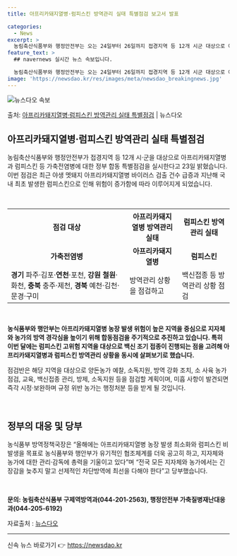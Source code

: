 ```yaml
---
title: 아프리카돼지열병·럼피스킨 방역관리 실태 특별점검 보고서 발표

categories:
  - News
excerpt: >
  농림축산식품부와 행정안전부는 오는 24일부터 26일까지 접경지역 등 12개 시군 대상으로 아프리카돼지열병, …
feature_text: >
  ## navernews 실시간 뉴스 속보입니다.

  농림축산식품부와 행정안전부는 오는 24일부터 26일까지 접경지역 등 12개 시군 대상으로 아프리카돼지열병, …
image: 'https://newsdao.kr/res/images/meta/newsdao_breakingnews.jpg'
---
```


![뉴스다오 속보](https://newsdao.kr/res/images/meta/newsdao_breakingnews.jpg)

<p>출처: <a href="https://newsdao.kr/3646" rel="dofollow">아프리카돼지열병·럼피스킨 방역관리 실태 특별점검</a> | 뉴스다오</p>

<h2 data-ke-size="size26">아프리카돼지열병·럼피스킨 방역관리 실태 특별점검</h2>
<p data-ke-size="size16">농림축산식품부와 행정안전부가 접경지역 등 12개 시·군을 대상으로 아프리카돼지열병과 럼피스킨 등 가축전염병에 대한 정부 합동 특별점검을 실시한다고 23일 밝혔습니다. 이번 점검은 최근 야생 멧돼지 아프리카돼지열병 바이러스 검출 건수 급증과 지난해 국내 최초 발생한 럼피스킨으로 인해 위험이 증가함에 따라 이루어지게 되었습니다.</p>
<br>
<table>
	<tr>
		<th>점검 대상</th>
		<th>아프리카돼지열병 방역관리 실태</th>
		<th>럼피스킨 방역관리 실태</th>
	</tr>
	<tr>
		<td style="text-align: center; height: 17px;"><b>가축전염병</b></td>
		<td style="text-align: center; height: 17px;"><b>아프리카돼지열병</b></td>
		<td style="text-align: center; height: 17px;"><b>럼피스킨</b></td>
	</tr>
	<tr>
		<td><b>경기</b> 파주·김포·<b>연천</b>·포천, <b>강원</b> <b>철원</b>·화천, <b>충북</b> 충주·제천, <b>경북</b> 예천·김천·문경·구미</td>
		<td>방역관리 상황을 점검하고</td>
		<td>백신접종 등 방역관리 상황 점검</td>
	</tr>
</table>
<br>
<p data-ke-size="size16"><b>농식품부와 행안부는 아프리카돼지열병 농장 발생 위험이 높은 지역을 중심으로 지자체와 농가의 방역 경각심을 높이기 위해 합동점검을 주기적으로 추진하고 있습니다. 특히 이번 달에는 럼피스킨 고위험 지역을 대상으로 백신 조기 접종이 진행되는 점을 고려해 아프리카돼지열병과 럼피스킨 방역관리 상황을 동시에 살펴보기로 했습니다.</b></p>
<p data-ke-size="size16">점검반은 해당 지역을 대상으로 양돈농가 예찰, 소독지원, 방역 강화 조치, 소 사육 농가 점검, 교육, 백신접종 관리, 방제, 소독지원 등을 점검할 계획이며, 미흡 사항이 발견되면 즉각 시정·보완하며 규정 위반 농가는 행정처분 등을 받게 될 것입니다.</p>
<br>
<h2 data-ke-size="size23">정부의 대응 및 당부</h2>
<p data-ke-size="size16">농식품부 방역정책국장은 “올해에는 아프리카돼지열병 농장 발생 최소화와 럼피스킨 비발생을 목표로 농식품부와 행안부가 유기적인 협조체계를 더욱 공고히 하고, 지자체와 농가에 대한 관리·감독에 총력을 기울이고 있다”며 “전국 모든 지자체와 농가에서는 긴장감을 늦추지 말고 선제적인 차단방역에 최선을 다해야 한다”고 당부했습니다.</p>
<br>
<p data-ke-size="size16"><b>문의: 농림축산식품부 구제역방역과(044-201-2563), 행정안전부 가축질병재난대응과(044-205-6192)</b></p>
<p data-ke-size="size16">자료출처 : <a href="https://newsdao.kr/3646">뉴스다오</a></p>
<hr> 

신속 뉴스 바로가기 👉 <a href="https://newsdao.kr" rel="dofollow">https://newsdao.kr</a>


